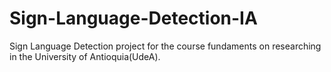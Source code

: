 # Sign-Language-Detection-IA
Sign Language Detection project for the course fundaments on researching in the University of Antioquia(UdeA).
